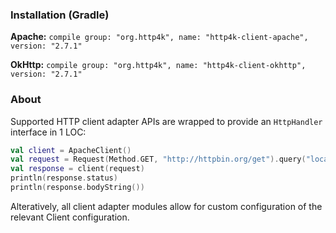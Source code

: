 ### Installation (Gradle)
**Apache:** ```compile group: "org.http4k", name: "http4k-client-apache", version: "2.7.1"```

**OkHttp:** ```compile group: "org.http4k", name: "http4k-client-okhttp", version: "2.7.1"```

### About
Supported HTTP client adapter APIs are wrapped to provide an `HttpHandler` interface in 1 LOC:

```kotlin
val client = ApacheClient()
val request = Request(Method.GET, "http://httpbin.org/get").query("location", "John Doe")
val response = client(request)
println(response.status)
println(response.bodyString())
```

Alteratively, all client adapter modules allow for custom configuration of the relevant Client configuration.
